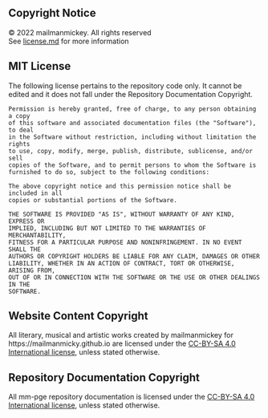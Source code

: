 <h2>Copyright Notice</h2>
© 2022 mailmanmickey. All rights reserved
<br>
See <a href="https://github.com/mailmanmicky/mm-pge/blob/main/License.md">license.md</a> for more information

<h2>MIT License</h2>
The following license pertains to the repository code only. It cannot be edited and it does not fall under the Repository Documentation Copyright.

```
Permission is hereby granted, free of charge, to any person obtaining a copy
of this software and associated documentation files (the "Software"), to deal
in the Software without restriction, including without limitation the rights
to use, copy, modify, merge, publish, distribute, sublicense, and/or sell
copies of the Software, and to permit persons to whom the Software is
furnished to do so, subject to the following conditions:

The above copyright notice and this permission notice shall be included in all
copies or substantial portions of the Software.

THE SOFTWARE IS PROVIDED "AS IS", WITHOUT WARRANTY OF ANY KIND, EXPRESS OR
IMPLIED, INCLUDING BUT NOT LIMITED TO THE WARRANTIES OF MERCHANTABILITY,
FITNESS FOR A PARTICULAR PURPOSE AND NONINFRINGEMENT. IN NO EVENT SHALL THE
AUTHORS OR COPYRIGHT HOLDERS BE LIABLE FOR ANY CLAIM, DAMAGES OR OTHER
LIABILITY, WHETHER IN AN ACTION OF CONTRACT, TORT OR OTHERWISE, ARISING FROM,
OUT OF OR IN CONNECTION WITH THE SOFTWARE OR THE USE OR OTHER DEALINGS IN THE
SOFTWARE.
```
<h2>Website Content Copyright</h2>
All literary, musical and artistic works created by mailmanmickey for https://mailmanmicky.github.io are licensed under the <a href="https://creativecommons.org/licenses/by-sa/4.0/">CC-BY-SA 4.0 International license</a>, unless stated otherwise.

<h2 id="RDC">Repository Documentation Copyright</h2>
All mm-pge repository documentation is licensed under the <a href="https://creativecommons.org/licenses/by-sa/4.0/">CC-BY-SA 4.0 International license</a>, unless stated otherwise. 
